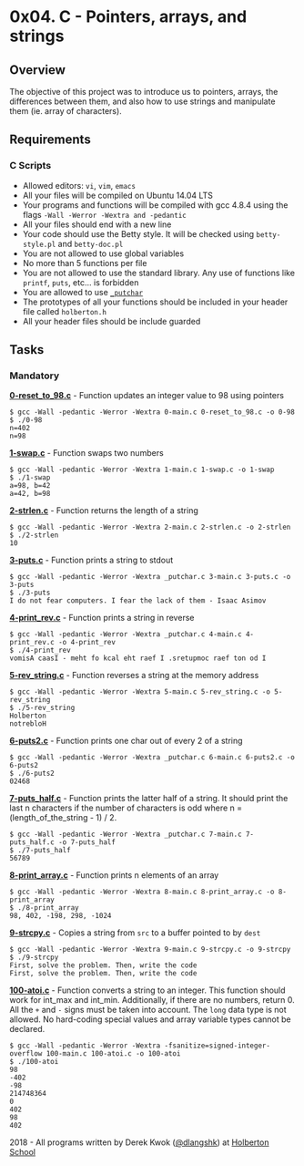 # 0x04. C - Pointers, arrays, and strings

## Overview
The objective of this project was to introduce us to pointers, arrays, the differences between them, and also how to use strings and manipulate them (ie. array of characters).

## Requirements
### C Scripts
* Allowed editors: `vi`, `vim`, `emacs`
* All your files will be compiled on Ubuntu 14.04 LTS
* Your programs and functions will be compiled with gcc 4.8.4 using the flags `-Wall -Werror -Wextra and -pedantic`
* All your files should end with a new line
* Your code should use the Betty style. It will be checked using `betty-style.pl` and `betty-doc.pl`
* You are not allowed to use global variables
* No more than 5 functions per file
* You are not allowed to use the standard library. Any use of functions like `printf`, `puts`, etc… is forbidden
* You are allowed to use [`_putchar`](https://github.com/holbertonschool/_putchar.c/blob/master/_putchar.c)
* The prototypes of all your functions should be included in your header file called `holberton.h`
* All your header files should be include guarded

## Tasks
### Mandatory
**[0-reset_to_98.c](0-reset_to_98.c)** - Function updates an integer value to 98 using pointers
```
$ gcc -Wall -pedantic -Werror -Wextra 0-main.c 0-reset_to_98.c -o 0-98
$ ./0-98 
n=402
n=98
```

**[1-swap.c](1-swap.c)** - Function swaps two numbers
```
$ gcc -Wall -pedantic -Werror -Wextra 1-main.c 1-swap.c -o 1-swap
$ ./1-swap 
a=98, b=42
a=42, b=98
```

**[2-strlen.c](2-strlen.c)** - Function returns the length of a string
```
$ gcc -Wall -pedantic -Werror -Wextra 2-main.c 2-strlen.c -o 2-strlen
$ ./2-strlen 
10
```

**[3-puts.c](3-puts.c)** - Function prints a string to stdout
```
$ gcc -Wall -pedantic -Werror -Wextra _putchar.c 3-main.c 3-puts.c -o 3-puts
$ ./3-puts 
I do not fear computers. I fear the lack of them - Isaac Asimov
```

**[4-print_rev.c](4-print_rev.c)** - Function prints a string in reverse
```
$ gcc -Wall -pedantic -Werror -Wextra _putchar.c 4-main.c 4-print_rev.c -o 4-print_rev
$ ./4-print_rev 
vomisA caasI - meht fo kcal eht raef I .sretupmoc raef ton od I
```

**[5-rev_string.c](5-rev_string.c)** - Function reverses a string at the memory address
```
$ gcc -Wall -pedantic -Werror -Wextra 5-main.c 5-rev_string.c -o 5-rev_string
$ ./5-rev_string 
Holberton
notrebloH
```

**[6-puts2.c](6-puts2.c)** - Function prints one char out of every 2 of a string
```
$ gcc -Wall -pedantic -Werror -Wextra _putchar.c 6-main.c 6-puts2.c -o 6-puts2
$ ./6-puts2 
02468
```

**[7-puts_half.c](7-puts_half.c)** - Function prints the latter half of a string. It should print the last n characters if the number of characters is odd where n = (length_of_the_string - 1) / 2.
```
$ gcc -Wall -pedantic -Werror -Wextra _putchar.c 7-main.c 7-puts_half.c -o 7-puts_half
$ ./7-puts_half 
56789
```

**[8-print_array.c](8-print_array.c)** - Function prints n elements of an array
```
$ gcc -Wall -pedantic -Werror -Wextra 8-main.c 8-print_array.c -o 8-print_array
$ ./8-print_array 
98, 402, -198, 298, -1024
```

**[9-strcpy.c](9-strcpy.c)** - Copies a string from `src` to a buffer pointed to by `dest`
```
$ gcc -Wall -pedantic -Werror -Wextra 9-main.c 9-strcpy.c -o 9-strcpy
$ ./9-strcpy 
First, solve the problem. Then, write the code
First, solve the problem. Then, write the code
```

**[100-atoi.c](100-atoi.c)** - Function converts a string to an integer. This function should work for int_max and int_min. Additionally, if there are no numbers, return 0. All the `+` and `-` signs must be taken into account. The `long` data type is not allowed. No hard-coding special values and array variable types cannot be declared.
```
$ gcc -Wall -pedantic -Werror -Wextra -fsanitize=signed-integer-overflow 100-main.c 100-atoi.c -o 100-atoi
$ ./100-atoi 
98
-402
-98
214748364
0
402
98
402
```


2018 - All programs written by Derek Kwok ([@dlangshk](https://twitter.com/dlangshk)) at [Holberton School](https://www.holbertonschool.com/)